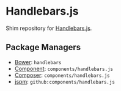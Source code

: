 Handlebars.js
=============

Shim repository for [Handlebars.js](http://handlebarsjs.com).

Package Managers
----------------

* [Bower](http://twitter.github.com/bower/): `handlebars`
* [Component](http://github.com/component/component): `components/handlebars.js`
* [Composer](http://packagist.org/packages/components/handlebars.js): `components/handlebars.js`
* [jspm](http://jspm.io): `github:components/handlebars.js`
